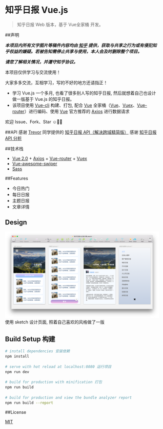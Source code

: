 # 知乎日报 Vue.js

> 知乎日报 Web 版本，基于 Vue全家桶 开发。

##声明

***本项目内所有文字图片等稿件内容均由 [知乎](https://www.zhihu.com/) 提供，获取与共享之行为或有侵犯知乎权益的嫌疑。若被告知需停止共享与使用，本人会及时删除整个项目。***

***请您了解相关情况，并遵守知乎协议。***

本项目仅供学习与交流使用！

大家多多交流，互相学习，写的不好的地方还请指正！

* 学习 Vue.js 一个多月, 也看了很多别人写的知乎日报, 然后就想着自己也设计做一版基于 Vue.js 的知乎日报。
* 该项目使用 [Vue-cli](https://github.com/vuejs/vue-cli) 构建、打包, 配合 [Vue](https://github.com/vuejs/vue) 全家桶（[Vue](https://github.com/vuejs/vue)、[Vuex](https://github.com/vuejs/vuex)、[Vue-router](https://github.com/vuejs/vue-router)）进行编码、使用 [Vue](https://github.com/vuejs/vue) 官方推荐的 [Axios](https://github.com/mzabriskie/axios) 进行数据请求

欢迎 Issue、Fork、Star ☺️🤑😁

##API
感谢 [Trevor](http://www.huangxizhou.com/) 同学提供的 [知乎日报 API（解决跨域精简版）](http://www.huangxizhou.com/2017/04/29/zhihu-dailyAPI/)
感谢 [知乎日报 API 分析](https://github.com/izzyleung/ZhihuDailyPurify/wiki/%E7%9F%A5%E4%B9%8E%E6%97%A5%E6%8A%A5-API-%E5%88%86%E6%9E%90)

##技术栈

* [Vue 2.0](https://github.com/vuejs/vue) +  [Axios](https://github.com/mzabriskie/axios)  + [Vue-router](https://github.com/vuejs/vue-router) + [Vuex](https://github.com/vuejs/vuex)
* [Vue-awesome-swiper](https://github.com/surmon-china/vue-awesome-swiper)
* [Sass](https://github.com/sass/sass)

##Features

* 今日热门
* 每日日报
* 主题日报
* 文章详情

## Design
![](./doc/zhihuDaily.png)
使用 sketch 设计页面, 照着自己喜欢的风格做了一版

## Build Setup 构建

``` bash
# install dependencies 安装依赖
npm install

# serve with hot reload at localhost:8080 运行项目
npm run dev

# build for production with minification 打包
npm run build

# build for production and view the bundle analyzer report
npm run build --report
```
##License

[MIT](https://opensource.org/licenses/MIT)



